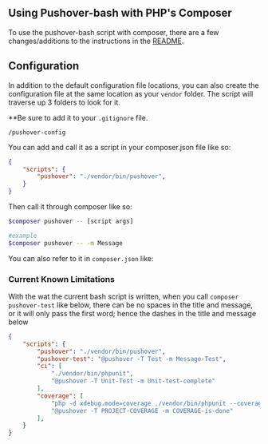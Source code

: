 ## Using Pushover-bash with PHP's Composer

To use the pushover-bash script with composer, there are a few changes/additions to the instructions in the [README](README.md).

## Configuration

In addition to the default configuration file locations, you can also create the configuration file at the same location as your `vendor` folder. The script will traverse up 3 folders to look for it.

**Be sure to add it to your `.gitignore` file.
```.gitignore
/pushover-config
```

You can add and call it as a script in your composer.json file like so:

```json
{
    "scripts": {
        "pushover": "./vendor/bin/pushover",
    }
}
```

Then call it through composer like so:
```bash
$composer pushover -- [script args]

#example
$composer pushover -- -m Message
```

You can also refer to it in `composer.json` like:

### Current Known Limitations

With the wat the current bash script is written, when you call `composer pushover-test` like below, there can be no spaces in the title and message, or it will only pass the first word; hence the dashes in the title and message below

```json
{
    "scripts": {
        "pushover": "./vendor/bin/pushover",
        "pushover-test": "@pushover -T Test -m Message-Test",
        "ci": [
            "./vendor/bin/phpunit",
            "@pushover -T Unit-Test -m Unit-test-complete"
        ],
        "coverage": [
            "php -d xdebug.mode=coverage ./vendor/bin/phpunit --coverage-html coverage --testdox",
            "@pushover -T PROJECT-COVERAGE -m COVERAGE-is-done"
        ],
    }
}
```